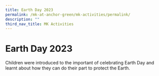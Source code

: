 ```yaml
---
title: Earth Day 2023
permalink: /mk-at-anchor-green/mk-activities/permalink/
description: ""
third_nav_title: MK Activities
---
```

# Earth Day 2023


Children were introduced to the important of celebrating Earth Day and learnt about how they can do their part to protect the Earth.


